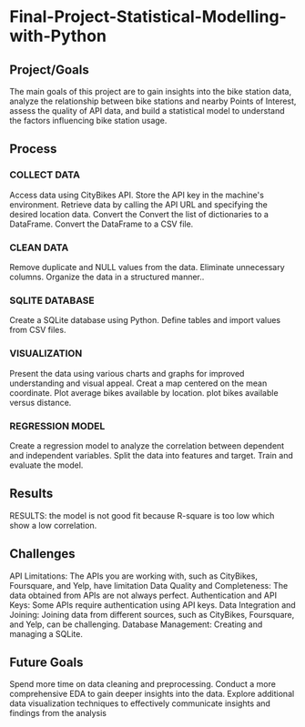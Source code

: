 # Final-Project-Statistical-Modelling-with-Python

## Project/Goals
The main goals of this project are to gain insights into the bike station data, analyze the relationship between bike stations and nearby Points of Interest, assess the quality of API data, and build a statistical model to understand the factors influencing bike station usage.

## Process
### COLLECT DATA
Access data using CityBikes API.
Store the API key in the machine's environment.
Retrieve data by calling the API URL and specifying the desired location data.
Convert the Convert the list of dictionaries to a DataFrame.
Convert the DataFrame to a CSV file.
### CLEAN DATA
Remove duplicate and NULL values from the data.
Eliminate unnecessary columns.
Organize the data in a structured manner..
### SQLITE DATABASE
Create a SQLite database using Python.
Define tables and import values from CSV files.
### VISUALIZATION
Present the data using various charts and graphs for improved understanding and visual appeal.
Creat a map centered on the mean coordinate.
Plot average bikes available by location.
plot bikes available versus distance.
### REGRESSION MODEL
Create a regression model to analyze the correlation between dependent and independent variables.
Split the data into features and target.
Train and evaluate the model.

## Results
RESULTS: the model is not good fit because R-square is too low which show a low correlation.

## Challenges 
API Limitations: The APIs you are working with, such as CityBikes, Foursquare, and Yelp, have limitation
Data Quality and Completeness: The data obtained from APIs are not always perfect.
Authentication and API Keys: Some APIs require authentication using API keys.
Data Integration and Joining: Joining data from different sources, such as CityBikes, Foursquare, and Yelp, can be challenging.
Database Management: Creating and managing a SQLite.
## Future Goals
Spend more time on data cleaning and preprocessing.
Conduct a more comprehensive EDA to gain deeper insights into the data.
Explore additional data visualization techniques to effectively communicate insights and findings from the analysis
